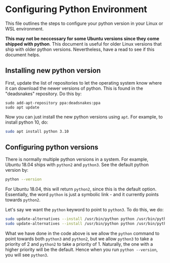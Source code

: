 # Configuring Python Environment
This file outlines the steps to configure your python version in your Linux or
WSL environment.

**This may not be neccessary for some Ubuntu versions since they
come shipped with python**. This document is useful for older Linux versions
that ship with older python versions. Nevertheless, have a read to see if this
document helps.

## Installing new python version

First, update the list of repositories to let the operating system know where
it can download the newer versions of python. This is found in the "deadsnakes"
repository. Do this by:
```
sudo add-apt-repository ppa:deadsnakes:ppa
sudo apt update
```

Now you can just install the new python versions using `apt`. For example, to
install python 10, do:
```bash
sudo apt install python 3.10
```

## Configuring python versions

There is normally multiple python versions in a system. For example, Ubuntu
18.04 ships with `python2` and `python3`. See the default python version by:
```bash
python --version
```
For Ubuntu 18.04, this will return `python2`, since this is the default option.
Essentially, the word `python` is just a symbolic link - and it currently points
towards `python2`.

Let's say we want the `python` keyword to point to `python3`. To do this, we
do:
```bash
sudo update-alternatives --install /usr/bin/python python /usr/bin/python3 2
sudo update-alternatives --install /usr/bin/python python /usr/bin/python2 1
```
What we have done in the code above is we allow the `python` command to point
towards both `python3` and `python2`, but we allow `python3` to take a priority
of 2 and `python2` to take a priority of 1. Naturally, the one with a higher
priority will be the default. Hence when you run `python --version`, you will
see `python3`.


